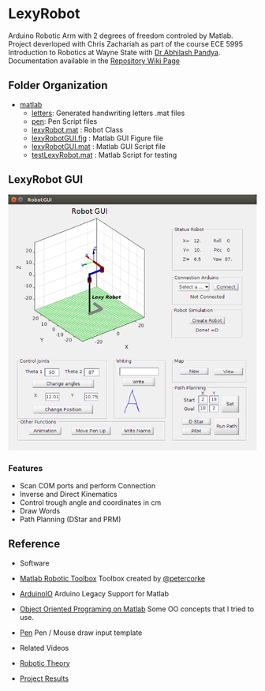LexyRobot
=========

Arduino Robotic Arm with 2 degrees of freedom controled by Matlab. Project deverloped with Chris Zachariah as part of the course ECE 5995 Introduction to Robotics at Wayne State with [Dr Abhilash Pandya](http://ece.eng.wayne.edu/~apandya/). Documentation available in the [Repository Wiki Page](https://github.com/akafael/LexyRobot/wiki)

## Folder Organization
 - [matlab](https://github.com/akafael/LexyRobot/tree/master/matlab)
   - [letters](https://github.com/akafael/LexyRobot/tree/master/matlab/letters): Generated handwriting letters .mat files
   - [pen](https://github.com/akafael/LexyRobot/tree/master/matlab/pen): Pen Script files
   - [lexyRobot.mat](https://github.com/akafael/LexyRobot/blob/master/matlab/lexyRobot.mat) : Robot Class
   - [lexyRobotGUI.fig](https://github.com/akafael/LexyRobot/blob/master/matlab/lexyRobotGUI.fig) : Matlab GUI Figure file
   - [lexyRobotGUI.mat](https://github.com/akafael/LexyRobot/blob/master/matlab/lexyRobotGUI.mat) : Matlab GUI Script file
   - [testLexyRobot.mat](https://github.com/akafael/LexyRobot/blob/master/matlab/testLexyRobot.mat) : Matlab Script for testing

## LexyRobot GUI

![LexyRobotGUI](https://raw.githubusercontent.com/akafael/LexyRobot/master/doc/img/lexyRobotGUI.png)

### Features

 - Scan COM ports and perform Connection
 - Inverse and Direct Kinematics
 - Control trough angle and coordinates in cm
 - Draw Words
 - Path Planning (DStar and PRM)

## Reference
 - Software
  - [Matlab Robotic Toolbox](http://petercorke.com/Robotics_Toolbox.html) Toolbox created by [@petercorke](https://github.com/petercorke)
  - [ArduinoIO](https://www.mathworks.com/hardware-support/arduino-matlab.html?requestedDomain=www.mathworks.com) Arduino Legacy Support for Matlab
  - [Object Oriented Programing on Matlab](https://www.mathworks.com/company/newsletters/articles/introduction-to-object-oriented-programming-in-matlab.html) Some OO concepts that I tried to use.
  - [Pen](https://www.mathworks.com/matlabcentral/fileexchange/26225-pen---mouse-draw-input-template) Pen / Mouse draw input template

 - Related Videos
  - [Robotic Theory](https://www.youtube.com/watch?v=0yD3uBshJB0&list=PL65CC0384A1798ADF)
  - [Project Results](https://www.youtube.com/watch?v=L9-bt8S9pyk&list=PLLVv9YVxXD97kZRXK5z1hEUbqRAv6iZf2)
